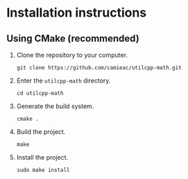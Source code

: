 # Installation instructions

## Using CMake (recommended)

1. Clone the repository to your computer.
	```
	git clone https://github.com/camieac/utilcpp-math.git
	```
2. Enter the `utilcpp-math` directory.
	```
	cd utilcpp-math
	```
3. Generate the build system.
	```
	cmake .
	```
4. Build the project.
	```
	make
	```
5. Install the project.
	```
	sudo make install
	```
